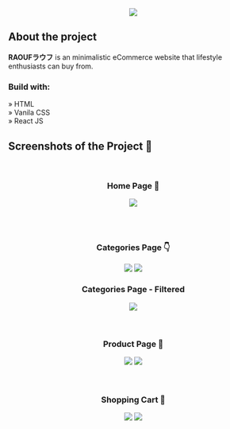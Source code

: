 <div align='center'><img src='https://user-images.githubusercontent.com/105128267/210105653-4c10eefd-7150-4b0a-8d8a-4f9cdda36b06.png'/></div>

<h2>About the project</h2>

<p><b>RAOUFラウフ</b> is an minimalistic eCommerce website that lifestyle enthusiasts can buy from.</p>

<h3>Build with:</h3>

» HTML <br>
» Vanila CSS <br>
» React JS

<h2>Screenshots of the Project 📸</h2>
<br>
<h3 align='center'>Home Page 🏡</h3>

<div align='center'>
<img src='https://user-images.githubusercontent.com/105128267/213868640-e3421f0a-bb10-4352-82a1-1bda4df821e9.png'/>
</div>

<br><br>
<h3 align='center'>Categories Page 👇</h3>

<div align='center'>
<img src='https://user-images.githubusercontent.com/105128267/210107605-9f857dcc-20f4-4542-85bd-ffe5f40d4423.png'/>
<img src='https://user-images.githubusercontent.com/105128267/210107646-52769aad-2ba2-47b8-a430-91da62b4682c.png'/>
<br>

<h3 align='center'>Categories Page - Filtered</h3>

<img src='https://user-images.githubusercontent.com/105128267/210107737-98ca59ce-ef33-4a02-9212-d812685e5737.png'/>
</div>

<br>
<br>
<h3 align='center'>Product Page 🎁</h3>

<div align='center'>
<img src='https://user-images.githubusercontent.com/105128267/210107816-038e75df-6032-4783-881a-e0172071b8e1.png'/>
<img src='https://user-images.githubusercontent.com/105128267/210108013-5fa40f8d-1a87-47d6-84fd-9193ce20a3e1.png'/>
</div>


<br>
<br>
<h3 align='center'>Shopping Cart 🛒</h3>

<div align='center'>
<img src='https://user-images.githubusercontent.com/105128267/210107894-d593d609-599d-44c3-acc8-dacd42e71b1c.png'/>
<img src='https://user-images.githubusercontent.com/105128267/210107944-9b7dabd2-4a7f-45b1-8b9a-37acf625d696.png'/>
</div>




